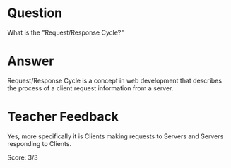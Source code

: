 # Question

What is the "Request/Response Cycle?"

# Answer
Request/Response Cycle is a concept in web development that describes the process of a client request information from a server.
# Teacher Feedback

Yes, more specifically it is Clients making requests to Servers and Servers responding to Clients. 

Score: 3/3